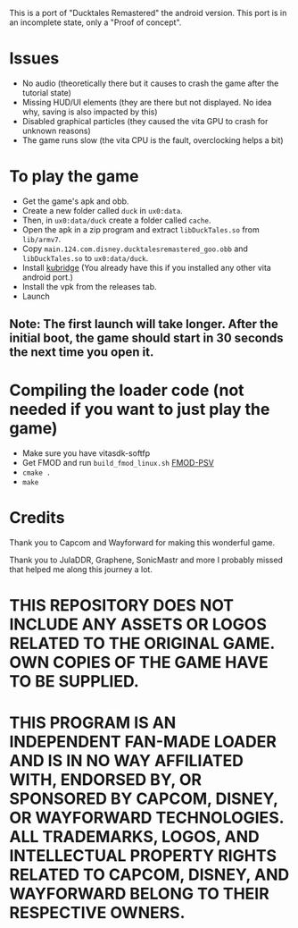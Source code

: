 This is a port of "Ducktales Remastered" the android version.
This port is in an incomplete state, only a "Proof of concept".

# Issues
- No audio (theoretically there but it causes to crash the game after the tutorial state)
- Missing HUD/UI elements (they are there but not displayed. No idea why, saving is also impacted by this)
- Disabled graphical particles (they caused the vita GPU to crash for unknown reasons)
- The game runs slow (the vita CPU is the fault, overclocking helps a bit)

# To play the game
- Get the game's apk and obb. 
- Create a new folder called `duck` in `ux0:data`.
- Then, in `ux0:data/duck` create a folder called `cache`.
- Open the apk in a zip program and extract `libDuckTales.so` from `lib/armv7`.
- Copy `main.124.com.disney.ducktalesremastered_goo.obb` and `libDuckTales.so` to `ux0:data/duck`.
- Install [kubridge](https://github.com/TheOfficialFloW/kubridge/releases/) (You already have this if you installed any other vita android port.)
- Install the vpk from the releases tab.
- Launch
## Note: The first launch will take longer. After the initial boot, the game should start in 30 seconds the next time you open it.

# Compiling the loader code (not needed if you want to just play the game)
- Make sure you have vitasdk-softfp
- Get FMOD and run `build_fmod_linux.sh` [FMOD-PSV](https://github.com/GrapheneCt/FMOD-PSV)
- `cmake .`
- `make`

# Credits
Thank you to Capcom and Wayforward for making this wonderful game.

Thank you to JulaDDR, Graphene, SonicMastr and more I probably missed that helped me along this journey a lot.

# THIS REPOSITORY DOES NOT INCLUDE ANY ASSETS OR LOGOS RELATED TO THE ORIGINAL GAME. OWN COPIES OF THE GAME HAVE TO BE SUPPLIED.
# THIS PROGRAM IS AN INDEPENDENT FAN-MADE LOADER AND IS IN NO WAY AFFILIATED WITH, ENDORSED BY, OR SPONSORED BY CAPCOM, DISNEY, OR WAYFORWARD TECHNOLOGIES. ALL TRADEMARKS, LOGOS, AND INTELLECTUAL PROPERTY RIGHTS RELATED TO CAPCOM, DISNEY, AND WAYFORWARD BELONG TO THEIR RESPECTIVE OWNERS.

